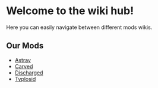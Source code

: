 # Welcome to the wiki hub!
Here you can easily navigate between different mods wikis.

## Our Mods
- [Astray](astray)
- [Carved](carved)
- [Discharged](discharged)
- [Typlosid](typlosid)